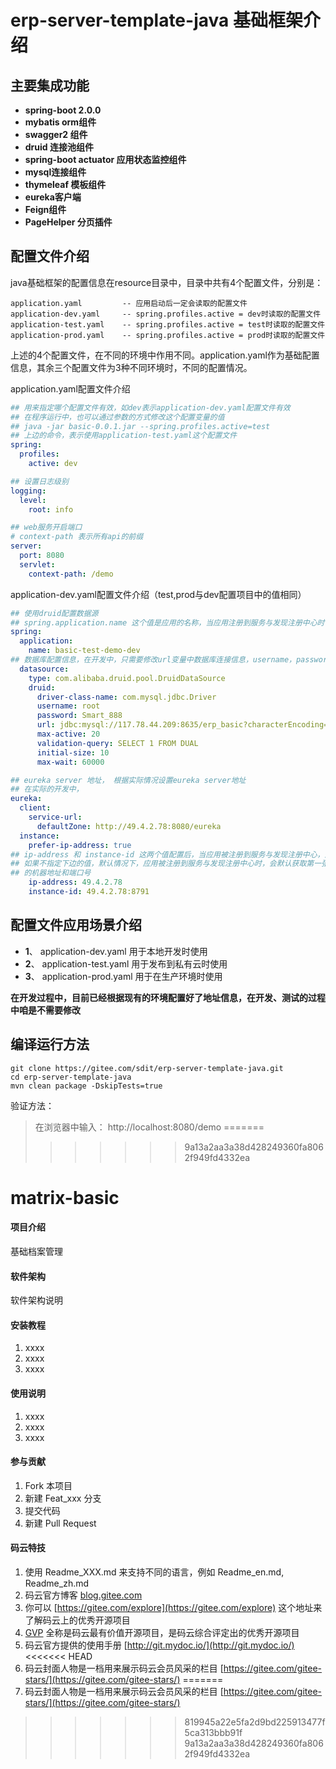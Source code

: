 # erp-server-template-java 基础框架介绍

## 主要集成功能
- **spring-boot 2.0.0**
- **mybatis orm组件**
- **swagger2 组件**
- **druid 连接池组件**
- **spring-boot actuator 应用状态监控组件**
- **mysql连接组件**
- **thymeleaf 模板组件**
- **eureka客户端**
- **Feign组件**
- **PageHelper 分页插件**

## 配置文件介绍
java基础框架的配置信息在resource目录中，目录中共有4个配置文件，分别是：
```shell
application.yaml         -- 应用启动后一定会读取的配置文件
application-dev.yaml     -- spring.profiles.active = dev时读取的配置文件
application-test.yaml    -- spring.profiles.active = test时读取的配置文件
application-prod.yaml    -- spring.profiles.active = prod时读取的配置文件
```
上述的4个配置文件，在不同的环境中作用不同。application.yaml作为基础配置信息，其余三个配置文件为3种不同环境时，不同的配置情况。

application.yaml配置文件介绍
```yaml
## 用来指定哪个配置文件有效，如dev表示application-dev.yaml配置文件有效
## 在程序运行中，也可以通过参数的方式修改这个配置变量的值
## java -jar basic-0.0.1.jar --spring.profiles.active=test 
## 上边的命令，表示使用application-test.yaml这个配置文件
spring:
  profiles:
    active: dev

## 设置日志级别
logging:
  level:
    root: info

## web服务开启端口
# context-path 表示所有api的前缀
server:
  port: 8080
  servlet:
    context-path: /demo
```

application-dev.yaml配置文件介绍（test,prod与dev配置项目中的值相同）
```yaml
## 使用druid配置数据源
## spring.application.name 这个值是应用的名称，当应用注册到服务与发现注册中心时，使用这个名字
spring:
  application:
    name: basic-test-demo-dev
## 数据库配置信息，在开发中，只需要修改url变量中数据库连接信息，username，password信息即可
  datasource:
    type: com.alibaba.druid.pool.DruidDataSource
    druid:
      driver-class-name: com.mysql.jdbc.Driver
      username: root
      password: Smart_888
      url: jdbc:mysql://117.78.44.209:8635/erp_basic?characterEncoding=UTF-8
      max-active: 20
      validation-query: SELECT 1 FROM DUAL
      initial-size: 10
      max-wait: 60000

## eureka server 地址， 根据实际情况设置eureka server地址
## 在实际的开发中，
eureka:
  client:
    service-url:
      defaultZone: http://49.4.2.78:8080/eureka
  instance:
    prefer-ip-address: true
## ip-address 和 instance-id 这两个值配置后，当应用被注册到服务与发现注册中心，这个服务对应的地址将会被想变的变量替换
## 如果不指定下边的值，默认情况下，应用被注册到服务与发现注册中心时，会默认获取第一张网卡的ip地址和应用端口号，将其作为这个微服务
## 的机器地址和端口号
    ip-address: 49.4.2.78
    instance-id: 49.4.2.78:8791
```

## 配置文件应用场景介绍
- **1**、  application-dev.yaml 用于本地开发时使用
- **2**、  application-test.yaml 用于发布到私有云时使用
- **3**、  application-prod.yaml 用于在生产环境时使用

**在开发过程中，目前已经根据现有的环境配置好了地址信息，在开发、测试的过程中咱是不需要修改**

## 编译运行方法
```shell
git clone https://gitee.com/sdit/erp-server-template-java.git
cd erp-server-template-java
mvn clean package -DskipTests=true
```
验证方法：
> 在浏览器中输入： http://localhost:8080/demo
=======
>>>>>>> 9a13a2aa3a38d428249360fa8062f949fd4332ea
# matrix-basic

#### 项目介绍
基础档案管理

#### 软件架构
软件架构说明


#### 安装教程

1. xxxx
2. xxxx
3. xxxx

#### 使用说明

1. xxxx
2. xxxx
3. xxxx

#### 参与贡献

1. Fork 本项目
2. 新建 Feat_xxx 分支
3. 提交代码
4. 新建 Pull Request


#### 码云特技

1. 使用 Readme\_XXX.md 来支持不同的语言，例如 Readme\_en.md, Readme\_zh.md
2. 码云官方博客 [blog.gitee.com](https://blog.gitee.com)
3. 你可以 [https://gitee.com/explore](https://gitee.com/explore) 这个地址来了解码云上的优秀开源项目
4. [GVP](https://gitee.com/gvp) 全称是码云最有价值开源项目，是码云综合评定出的优秀开源项目
5. 码云官方提供的使用手册 [http://git.mydoc.io/](http://git.mydoc.io/)
<<<<<<< HEAD
6. 码云封面人物是一档用来展示码云会员风采的栏目 [https://gitee.com/gitee-stars/](https://gitee.com/gitee-stars/)
=======
6. 码云封面人物是一档用来展示码云会员风采的栏目 [https://gitee.com/gitee-stars/](https://gitee.com/gitee-stars/)
>>>>>>> 819945a22e5fa2d9bd225913477f5ca313bbb91f
>>>>>>> 9a13a2aa3a38d428249360fa8062f949fd4332ea
